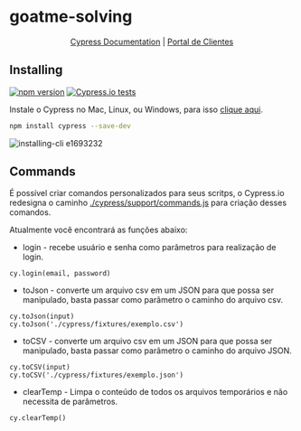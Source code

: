 # goatme-solving

<p align="center">
  <a href="https://on.cypress.io">Cypress Documentation</a> |
  <a href="https://bitbucket.org/planetarepos/portal-de-clientes-frontend/src/master/">Portal de Clientes</a>
</p>

## Installing

[![npm version](https://badge.fury.io/js/cypress.svg)](https://badge.fury.io/js/cypress)
[![Cypress.io tests](https://img.shields.io/badge/cypress.io-tests-green.svg?style=flat-square)](https://cypress.io)

Instale o Cypress no Mac, Linux, ou Windows, para isso [clique aqui](https://docs.cypress.io/guides/getting-started/installing-cypress.html).

```bash
npm install cypress --save-dev
```

![installing-cli e1693232](https://user-images.githubusercontent.com/1271364/31740846-7bf607f0-b420-11e7-855f-41c996040d31.gif)

## Commands

É possível criar comandos personalizados para seus scritps, o Cypress.io redesigna o caminho [./cypress/support/commands.js](https://github.com/heltonvalentini/algar-portal-clientes-tests/blob/master/cypress/support/commands.js) para criação desses comandos.

Atualmente você encontrará as funções abaixo:

* login - recebe usuário e senha como parâmetros para realização de login.
```
cy.login(email, password)
```

* toJson - converte um arquivo csv em um JSON para que possa ser manipulado, basta passar como parâmetro o caminho do arquivo csv.
```
cy.toJson(input)
cy.toJson('./cypress/fixtures/exemplo.csv')
```

* toCSV - converte um arquivo csv em um JSON para que possa ser manipulado, basta passar como parâmetro o caminho do arquivo JSON.
```
cy.toCSV(input)
cy.toCSV('./cypress/fixtures/exemplo.json')
```

* clearTemp - Limpa o conteúdo de todos os arquivos temporários e não necessita de parâmetros.
```
cy.clearTemp()
```
